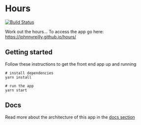 # Hours 

[![Build Status](https://travis-ci.org/johnnyreilly/hours.svg?branch=master)](https://travis-ci.org/johnnyreilly/hours.svg?branch=master)

Work out the hours...  To access the app go here: https://johnnyreilly.github.io/hours/

## Getting started

Follow these instructions to get the front end app up and running

    # install dependencies
    yarn install

    # run the app
    yarn start

## Docs

Read more about the architecture of this app in the [docs section](docs/README.md)